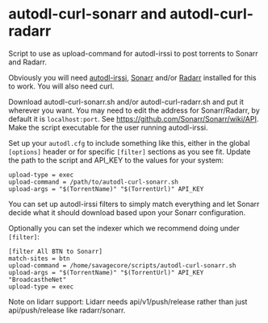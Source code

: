 # autodl-curl-sonarr and autodl-curl-radarr
Script to use as upload-command for autodl-irssi to post torrents to Sonarr and Radarr.

Obviously you will need [autodl-irssi](https://github.com/autodl-community), [Sonarr](https://sonarr.tv/) and/or [Radarr](https://radarr.video/) installed for this to work. You will also need curl.

Download autodl-curl-sonarr.sh and/or autodl-curl-radarr.sh and put it wherever you want. You may need to edit the address for Sonarr/Radarr, by default it is `localhost:port`. See https://github.com/Sonarr/Sonarr/wiki/API. Make the script executable for the user running autodl-irssi.

Set up your `autodl.cfg` to include something like this, either in the global `[options]` header or for specific `[filter]` sections as you see fit. Update the path to the script and API_KEY to the values for your system:

```
upload-type = exec
upload-command = /path/to/autodl-curl-sonarr.sh
upload-args = "$(TorrentName)" "$(TorrentUrl)" API_KEY
```
You can set up autodl-irssi filters to simply match everything and let Sonarr decide what it should download based upon your Sonarr configuration.

Optionally you can set the indexer which we recommend doing under `[filter]`:

```
[filter All BTN to Sonarr]
match-sites = btn
upload-command = /home/savagecore/scripts/autodl-curl-sonarr.sh
upload-args = "$(TorrentName)" "$(TorrentUrl)" API_KEY "BroadcastheNet"
upload-type = exec
```

Note on lidarr support: Lidarr needs api/v1/push/release rather than just api/push/release like radarr/sonarr.
